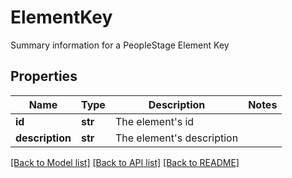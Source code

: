 # ElementKey

Summary information for a PeopleStage Element Key

## Properties
Name | Type | Description | Notes
------------ | ------------- | ------------- | -------------
**id** | **str** | The element&#39;s id | 
**description** | **str** | The element&#39;s description | 

[[Back to Model list]](../README.md#documentation-for-models) [[Back to API list]](../README.md#documentation-for-api-endpoints) [[Back to README]](../README.md)


